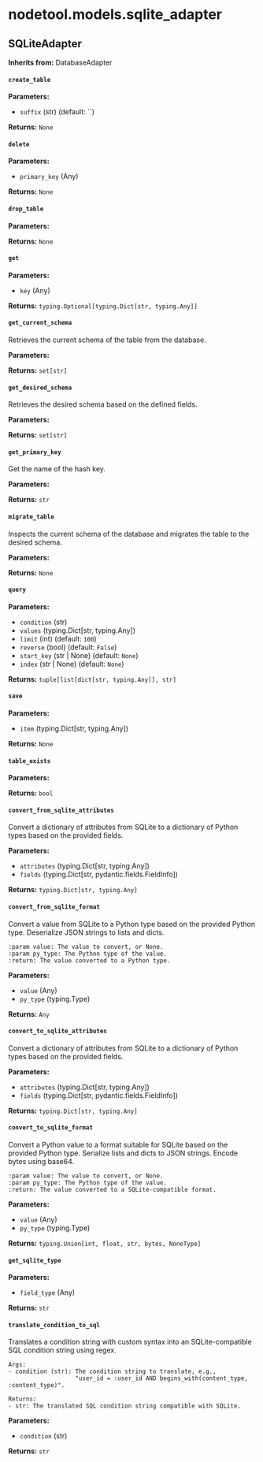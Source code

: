 # nodetool.models.sqlite_adapter

## SQLiteAdapter

**Inherits from:** DatabaseAdapter

#### `create_table`

**Parameters:**

- `suffix` (str) (default: ``)

**Returns:** `None`

#### `delete`

**Parameters:**

- `primary_key` (Any)

**Returns:** `None`

#### `drop_table`

**Parameters:**


**Returns:** `None`

#### `get`

**Parameters:**

- `key` (Any)

**Returns:** `typing.Optional[typing.Dict[str, typing.Any]]`

#### `get_current_schema`

Retrieves the current schema of the table from the database.

**Parameters:**


**Returns:** `set[str]`

#### `get_desired_schema`

Retrieves the desired schema based on the defined fields.

**Parameters:**


**Returns:** `set[str]`

#### `get_primary_key`

Get the name of the hash key.

**Parameters:**


**Returns:** `str`

#### `migrate_table`

Inspects the current schema of the database and migrates the table to the desired schema.

**Parameters:**


**Returns:** `None`

#### `query`

**Parameters:**

- `condition` (str)
- `values` (typing.Dict[str, typing.Any])
- `limit` (int) (default: `100`)
- `reverse` (bool) (default: `False`)
- `start_key` (str | None) (default: `None`)
- `index` (str | None) (default: `None`)

**Returns:** `tuple[list[dict[str, typing.Any]], str]`

#### `save`

**Parameters:**

- `item` (typing.Dict[str, typing.Any])

**Returns:** `None`

#### `table_exists`

**Parameters:**


**Returns:** `bool`

#### `convert_from_sqlite_attributes`

Convert a dictionary of attributes from SQLite to a dictionary of Python types based on the provided fields.

**Parameters:**

- `attributes` (typing.Dict[str, typing.Any])
- `fields` (typing.Dict[str, pydantic.fields.FieldInfo])

**Returns:** `typing.Dict[str, typing.Any]`

#### `convert_from_sqlite_format`

Convert a value from SQLite to a Python type based on the provided Python type.
    Deserialize JSON strings to lists and dicts.

    :param value: The value to convert, or None.
    :param py_type: The Python type of the value.
    :return: The value converted to a Python type.

**Parameters:**

- `value` (Any)
- `py_type` (typing.Type)

**Returns:** `Any`

#### `convert_to_sqlite_attributes`

Convert a dictionary of attributes from SQLite to a dictionary of Python types based on the provided fields.

**Parameters:**

- `attributes` (typing.Dict[str, typing.Any])
- `fields` (typing.Dict[str, pydantic.fields.FieldInfo])

**Returns:** `typing.Dict[str, typing.Any]`

#### `convert_to_sqlite_format`

Convert a Python value to a format suitable for SQLite based on the provided Python type.
    Serialize lists and dicts to JSON strings. Encode bytes using base64.

    :param value: The value to convert, or None.
    :param py_type: The Python type of the value.
    :return: The value converted to a SQLite-compatible format.

**Parameters:**

- `value` (Any)
- `py_type` (typing.Type)

**Returns:** `typing.Union[int, float, str, bytes, NoneType]`

#### `get_sqlite_type`

**Parameters:**

- `field_type` (Any)

**Returns:** `str`

#### `translate_condition_to_sql`

Translates a condition string with custom syntax into an SQLite-compatible SQL condition string using regex.

    Args:
    - condition (str): The condition string to translate, e.g.,
                       "user_id = :user_id AND begins_with(content_type, :content_type)".

    Returns:
    - str: The translated SQL condition string compatible with SQLite.

**Parameters:**

- `condition` (str)

**Returns:** `str`

